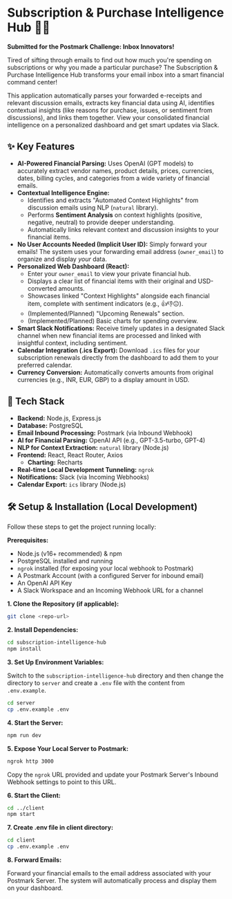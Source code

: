 # Subscription & Purchase Intelligence Hub 🧠💸

**Submitted for the Postmark Challenge: Inbox Innovators!**

Tired of sifting through emails to find out how much you're spending on subscriptions or why you made a particular purchase? The Subscription & Purchase Intelligence Hub transforms your email inbox into a smart financial command center!

This application automatically parses your forwarded e-receipts and relevant discussion emails, extracts key financial data using AI, identifies contextual insights (like reasons for purchase, issues, or sentiment from discussions), and links them together. View your consolidated financial intelligence on a personalized dashboard and get smart updates via Slack.

## ✨ Key Features

- **AI-Powered Financial Parsing:** Uses OpenAI (GPT models) to accurately extract vendor names, product details, prices, currencies, dates, billing cycles, and categories from a wide variety of financial emails.
- **Contextual Intelligence Engine:**
  - Identifies and extracts "Automated Context Highlights" from discussion emails using NLP (`natural` library).
  - Performs **Sentiment Analysis** on context highlights (positive, negative, neutral) to provide deeper understanding.
  - Automatically links relevant context and discussion insights to your financial items.
- **No User Accounts Needed (Implicit User ID):** Simply forward your emails! The system uses your forwarding email address (`owner_email`) to organize and display _your_ data.
- **Personalized Web Dashboard (React):**
  - Enter your `owner_email` to view your private financial hub.
  - Displays a clear list of financial items with their original and USD-converted amounts.
  - Showcases linked "Context Highlights" alongside each financial item, complete with sentiment indicators (e.g., 👍👎😐).
  - (Implemented/Planned) "Upcoming Renewals" section.
  - (Implemented/Planned) Basic charts for spending overview.
- **Smart Slack Notifications:** Receive timely updates in a designated Slack channel when new financial items are processed and linked with insightful context, including sentiment.
- **Calendar Integration (.ics Export):** Download `.ics` files for your subscription renewals directly from the dashboard to add them to your preferred calendar.
- **Currency Conversion:** Automatically converts amounts from original currencies (e.g., INR, EUR, GBP) to a display amount in USD.

## 🚀 Tech Stack

- **Backend:** Node.js, Express.js
- **Database:** PostgreSQL
- **Email Inbound Processing:** Postmark (via Inbound Webhook)
- **AI for Financial Parsing:** OpenAI API (e.g., GPT-3.5-turbo, GPT-4)
- **NLP for Context Extraction:** `natural` library (Node.js)
- **Frontend:** React, React Router, Axios
  - **Charting:** Recharts
- **Real-time Local Development Tunneling:** `ngrok`
- **Notifications:** Slack (via Incoming Webhooks)
- **Calendar Export:** `ics` library (Node.js)

## 🛠️ Setup & Installation (Local Development)

Follow these steps to get the project running locally:

**Prerequisites:**

- Node.js (v16+ recommended) & npm
- PostgreSQL installed and running
- `ngrok` installed (for exposing your local webhook to Postmark)
- A Postmark Account (with a configured Server for inbound email)
- An OpenAI API Key
- A Slack Workspace and an Incoming Webhook URL for a channel

**1. Clone the Repository (if applicable):**

```bash
git clone <repo-url>
```

**2. Install Dependencies:**

```bash
cd subscription-intelligence-hub
npm install
```

**3. Set Up Environment Variables:**

Switch to the `subscription-intelligence-hub` directory and then change the directory to `server` and create a `.env` file with the content from `.env.example`.

```bash
cd server
cp .env.example .env
```

**4. Start the Server:**

```bash
npm run dev
```

**5. Expose Your Local Server to Postmark:**

```bash
ngrok http 3000
```

Copy the `ngrok` URL provided and update your Postmark Server's Inbound Webhook settings to point to this URL.

**6. Start the Client:**

```bash
cd ../client
npm start
```

**7. Create .env file in client directory:**

```bash
cd client
cp .env.example .env
```

**8. Forward Emails:**

Forward your financial emails to the email address associated with your Postmark Server. The system will automatically process and display them on your dashboard.
